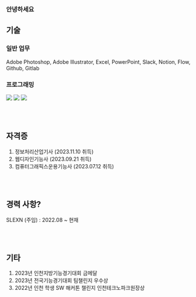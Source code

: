 ### 안녕하세요

## 기술

### 일반 업무
Adobe Photoshop, Adobe Illustrator, Excel, PowerPoint, Slack, Notion, Flow, Github, Gitlab

### 프로그래밍
<img src="https://img.shields.io/badge/javascript-F7DF1E?style=for-the-badge&logo=javascript&logoColor=white"> <img src="https://img.shields.io/badge/nodedotjs-339933?style=for-the-badge&logo=nodedotjs&logoColor=white"> <img src="https://img.shields.io/badge/golang-5dc9e2?style=for-the-badge&logo=go&logoColor=white">

<br>
<br>

## 자격증
1. 정보처리산업기사 (2023.11.10 취득)
2. 웹디자인기능사 (2023.09.21 취득)
3. 컴퓨터그래픽스운용기능사 (2023.07.12 취득)

<br>
<br>

## 경력 사항?
SLEXN (주임) : 2022.08 ~ 현재

<br>
<br>

## 기타
1. 2023년 인천지방기능경기대회 금메달
2. 2023년 전국기능경기대회 팀챌린지 우수상
3. 2022년 인천 학생 SW 해커톤 챌린지 인천테크노파크원장상

